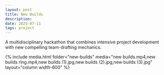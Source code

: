 ```yaml
---
layout: post
title: New Builds
description: 
date: 2025-07-11
tags: project
---
```

A multidisciplinary hackathon that combines intensive project development with new compelling team-drafting mechanics.

{% include media.html 
   folder="new-builds" 
   media="new builds.mp4,new builds ring.mp4,new builds (1).jpg,new builds (2).jpg,new builds (3).jpg" layout="column width-600" %}